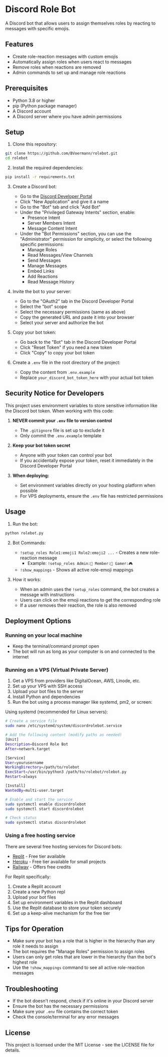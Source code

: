 # Discord Role Bot

A Discord bot that allows users to assign themselves roles by reacting to messages with specific emojis.

## Features

- Create role-reaction messages with custom emojis
- Automatically assign roles when users react to messages
- Remove roles when reactions are removed
- Admin commands to set up and manage role reactions

## Prerequisites

- Python 3.8 or higher
- pip (Python package manager)
- A Discord account
- A Discord server where you have admin permissions

## Setup

1. Clone this repository:
```bash
git clone https://github.com/BVoermann/rolebot.git
cd rolebot
```

2. Install the required dependencies:
```bash
pip install -r requirements.txt
```

3. Create a Discord bot:
   - Go to the [Discord Developer Portal](https://discord.com/developers/applications)
   - Click "New Application" and give it a name
   - Go to the "Bot" tab and click "Add Bot"
   - Under the "Privileged Gateway Intents" section, enable:
     - Presence Intent
     - Server Members Intent
     - Message Content Intent
   - Under the "Bot Permissions" section, you can use the "Administrator" permission for simplicity, or select the following specific permissions:
     - Manage Roles
     - Read Messages/View Channels
     - Send Messages
     - Manage Messages
     - Embed Links
     - Add Reactions
     - Read Message History

4. Invite the bot to your server:
   - Go to the "OAuth2" tab in the Discord Developer Portal
   - Select the "bot" scope
   - Select the necessary permissions (same as above)
   - Copy the generated URL and paste it into your browser
   - Select your server and authorize the bot

5. Copy your bot token:
   - Go back to the "Bot" tab in the Discord Developer Portal
   - Click "Reset Token" if you need a new token
   - Click "Copy" to copy your bot token

6. Create a `.env` file in the root directory of the project:
   - Copy the content from `.env.example`
   - Replace `your_discord_bot_token_here` with your actual bot token

## Security Notice for Developers

This project uses environment variables to store sensitive information like the Discord bot token. When working with this code:

1. **NEVER commit your `.env` file to version control**
   - The `.gitignore` file is set up to exclude it
   - Only commit the `.env.example` template

2. **Keep your bot token secret**
   - Anyone with your token can control your bot
   - If you accidentally expose your token, reset it immediately in the Discord Developer Portal

3. **When deploying:**
   - Set environment variables directly on your hosting platform when possible
   - For VPS deployments, ensure the `.env` file has restricted permissions

## Usage

1. Run the bot:
```bash
python rolebot.py
```

2. Bot Commands:
   - `!setup_roles Role1:emoji1 Role2:emoji2 ...` - Creates a new role-reaction message
     - Example: `!setup_roles Admin:👑 Member:👋 Gamer:🎮`
   - `!show_mappings` - Shows all active role-emoji mappings

3. How it works:
   - When an admin uses the `!setup_roles` command, the bot creates a message with instructions
   - Users can click on the emoji reactions to get the corresponding role
   - If a user removes their reaction, the role is also removed

## Deployment Options

### Running on your local machine

- Keep the terminal/command prompt open
- The bot will run as long as your computer is on and connected to the internet

### Running on a VPS (Virtual Private Server)

1. Get a VPS from providers like DigitalOcean, AWS, Linode, etc.
2. Set up your VPS with SSH access
3. Upload your bot files to the server
4. Install Python and dependencies
5. Run the bot using a process manager like systemd, pm2, or screen:

Using systemd (recommended for Linux servers):
```bash
# Create a service file
sudo nano /etc/systemd/system/discordrolebot.service

# Add the following content (modify paths as needed)
[Unit]
Description=Discord Role Bot
After=network.target

[Service]
User=yourusername
WorkingDirectory=/path/to/rolebot
ExecStart=/usr/bin/python3 /path/to/rolebot/rolebot.py
Restart=always

[Install]
WantedBy=multi-user.target

# Enable and start the service
sudo systemctl enable discordrolebot
sudo systemctl start discordrolebot

# Check status
sudo systemctl status discordrolebot
```

### Using a free hosting service

There are several free hosting services for Discord bots:
- [Replit](https://replit.com) - Free tier available
- [Heroku](https://heroku.com) - Free tier available for small projects
- [Railway](https://railway.app) - Offers free credits

For Replit specifically:
1. Create a Replit account
2. Create a new Python repl
3. Upload your bot files
4. Set up environment variables in the Replit dashboard
5. Use the Replit database to store your token securely
6. Set up a keep-alive mechanism for the free tier

## Tips for Operation

- Make sure your bot has a role that is higher in the hierarchy than any role it needs to assign
- The bot requires the "Manage Roles" permission to assign roles
- Users can only get roles that are lower in the hierarchy than the bot's highest role
- Use the `!show_mappings` command to see all active role-reaction messages

## Troubleshooting

- If the bot doesn't respond, check if it's online in your Discord server
- Ensure the bot has the necessary permissions
- Make sure your `.env` file contains the correct token
- Check the console/terminal for any error messages

## License

This project is licensed under the MIT License - see the LICENSE file for details. 
